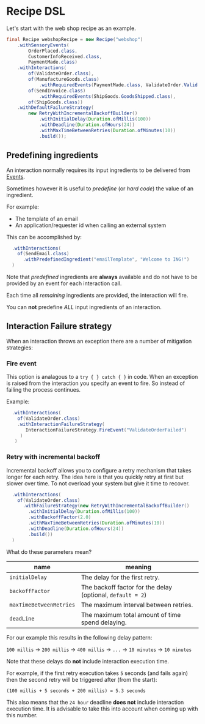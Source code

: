# Recipe DSL

Let's start with the web shop recipe as an example.

``` java
final Recipe webshopRecipe = new Recipe("webshop")
    .withSensoryEvents(
        OrderPlaced.class,
        CustomerInfoReceived.class,
        PaymentMade.class)
    .withInteractions(
        of(ValidateOrder.class),
        of(ManufactureGoods.class)
            .withRequiredEvents(PaymentMade.class, ValidateOrder.Valid.class),
        of(SendInvoice.class)
            .withRequiredEvents(ShipGoods.GoodsShipped.class),
        of(ShipGoods.class))
    .withDefaultFailureStrategy(
        new RetryWithIncrementalBackoffBuilder()
            .withInitialDelay(Duration.ofMillis(100))
            .withDeadline(Duration.ofHours(24))
            .withMaxTimeBetweenRetries(Duration.ofMinutes(10))
            .build());
```

## Predefining ingredients

An interaction normally requires its input ingredients to be delivered from [Events](../../concepts#event).

Sometimes however it is useful to *predefine* (or *hard code*) the value of an ingredient.

For example:

- The template of an email
- An application/requester id when calling an external system

This can be accomplished by:

``` java
  .withInteractions(
    of(SendEmail.class)
      .withPredefinedIngredient("emailTemplate", "Welcome to ING!")
  )
```

Note that *predefined* ingredients are **always** available and do not have to be provided by an event for each interaction call.

Each time all *remaining* ingredients are provided, the interaction will fire.

You can **not** predefine *ALL* input ingredients of an interaction.


## Interaction Failure strategy

When an interaction throws an exception there are a number of mitigation strategies:

### Fire event

This option is analagous to a `try { } catch { }` in code. When an exception is raised from the interaction you specify an
event to fire. So instead of failing the process continues.

Example:

``` java
  .withInteractions(
    of(ValidateOrder.class)
    .withInteractionFailureStrategy(
       InteractionFailureStrategy.FireEvent("ValidateOrderFailed")
     )
   )
```

### Retry with incremental backoff

Incremental backoff allows you to configure a retry mechanism that takes longer for each retry.
The idea here is that you quickly retry at first but slower over time. To not overload your system but give it time to recover.

``` java
  .withInteractions(
    of(ValidateOrder.class)
      .withFailureStrategy(new RetryWithIncrementalBackoffBuilder()
        .withInitialDelay(Duration.ofMillis(100))
        .withBackoffFactor(2.0)
        .withMaxTimeBetweenRetries(Duration.ofMinutes(10))
        .withDeadline(Duration.ofHours(24))
        .build())
  )
```

What do these parameters mean?

| name | meaning |
| --- | --- |
| `initialDelay` | The delay for the first retry. |
| `backoffFactor` | The backoff factor for the delay (optional, `default = 2`) |
| `maxTimeBetweenRetries` | The maximum interval between retries. |
| `deadLine` | The maximum total amount of time spend delaying. |

For our example this results in the following delay pattern:

`100 millis` -> `200 millis` -> `400 millis` -> `...` ->  `10 minutes` -> `10 minutes`

Note that these delays do **not** include interaction execution time.

For example, if the first retry execution takes `5` seconds (and fails again) then the second retry will
be triggered after (from the start):

`(100 millis + 5 seconds + 200 millis) = 5.3 seconds`

This also means that the `24 hour` deadline **does not** include interaction execution time. It is advisable to take this
into account when coming up with this number.